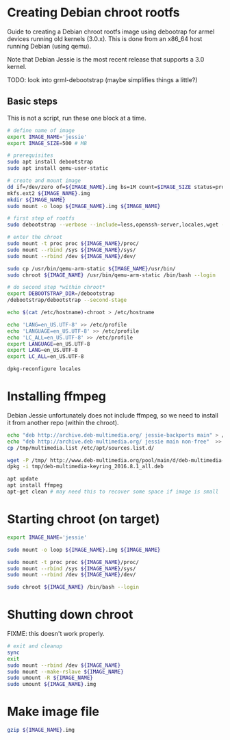 # Creating Debian chroot rootfs

Guide to creating a Debian chroot rootfs image using debootrap for armel devices running old kernels (3.0.x). This is done from an x86_64 host running Debian (using qemu).

Note that Debian Jessie is the most recent release that supports a 3.0 kernel.

TODO: look into grml-debootstrap (maybe simplifies things a little?)

## Basic steps

This is not a script, run these one block at a time.

```bash
# define name of image
export IMAGE_NAME='jessie'
export IMAGE_SIZE=500 # MB

# prerequisites
sudo apt install debootstrap
sudo apt install qemu-user-static

# create and mount image
dd if=/dev/zero of=${IMAGE_NAME}.img bs=1M count=$IMAGE_SIZE status=progress 
mkfs.ext2 ${IMAGE_NAME}.img 
mkdir ${IMAGE_NAME}
sudo mount -o loop ${IMAGE_NAME}.img ${IMAGE_NAME}

# first step of rootfs
sudo debootstrap --verbose --include=less,openssh-server,locales,wget --variant=minbase --arch=armel --foreign jessie ${IMAGE_NAME}  

# enter the chroot
sudo mount -t proc proc ${IMAGE_NAME}/proc/
sudo mount --rbind /sys ${IMAGE_NAME}/sys/
sudo mount --rbind /dev ${IMAGE_NAME}/dev/

sudo cp /usr/bin/qemu-arm-static ${IMAGE_NAME}/usr/bin/
sudo chroot ${IMAGE_NAME} /usr/bin/qemu-arm-static /bin/bash --login

# do second step *within chroot*
export DEBOOTSTRAP_DIR=/debootstrap
/debootstrap/debootstrap --second-stage 

echo $(cat /etc/hostname)-chroot > /etc/hostname

echo 'LANG=en_US.UTF-8' >> /etc/profile
echo 'LANGUAGE=en_US.UTF-8' >> /etc/profile
echo 'LC_ALL=en_US.UTF-8' >> /etc/profile
export LANGUAGE=en_US.UTF-8
export LANG=en_US.UTF-8
export LC_ALL=en_US.UTF-8

dpkg-reconfigure locales
```

# Installing ffmpeg
Debian Jessie unfortunately does not include ffmpeg, so we need to install it from another repo (within the chroot).

```bash
echo "deb http://archive.deb-multimedia.org/ jessie-backports main" > /tmp/multimedia.list
echo "deb http://archive.deb-multimedia.org/ jessie main non-free"  >> /tmp/multimedia.list
cp /tmp/multimedia.list /etc/apt/sources.list.d/

wget -P /tmp/ http://www.deb-multimedia.org/pool/main/d/deb-multimedia-keyring/deb-multimedia-keyring_2016.8.1_all.deb
dpkg -i tmp/deb-multimedia-keyring_2016.8.1_all.deb

apt update
apt install ffmpeg
apt-get clean # may need this to recover some space if image is small

```

# Starting chroot (on target)
```bash
export IMAGE_NAME='jessie'

sudo mount -o loop ${IMAGE_NAME}.img ${IMAGE_NAME}

sudo mount -t proc proc ${IMAGE_NAME}/proc/
sudo mount --rbind /sys ${IMAGE_NAME}/sys/
sudo mount --rbind /dev ${IMAGE_NAME}/dev/

sudo chroot ${IMAGE_NAME} /bin/bash --login
```

# Shutting down chroot

FIXME: this doesn't work properly.

```bash
# exit and cleanup
sync
exit
sudo mount --rbind /dev ${IMAGE_NAME}
sudo mount --make-rslave ${IMAGE_NAME}
sudo umount -R ${IMAGE_NAME}
sudo umount ${IMAGE_NAME}.img

```

# Make image file
```bash
gzip ${IMAGE_NAME}.img
```
